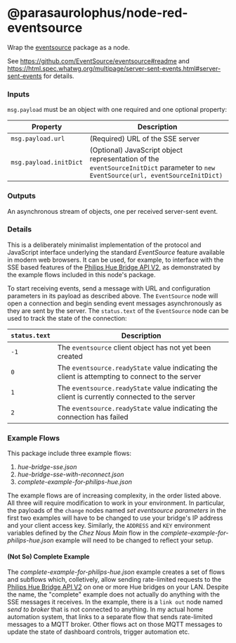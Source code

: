 # @parasaurolophus/node-red-eventsource

Wrap the [eventsource](https://github.com/EventSource/eventsource) package as a node.

See <https://github.com/EventSource/eventsource#readme> and <https://html.spec.whatwg.org/multipage/server-sent-events.html#server-sent-events> for details.

### Inputs

`msg.payload` must be an object with one required and one optional property:

| Property               | Description                                                                                                                       |
|------------------------|-----------------------------------------------------------------------------------------------------------------------------------|
| `msg.payload.url`      | (Required) URL of the SSE server                                                                                                  |
| `msg.payload.initDict` | (Optional) JavaScript object representation of the `eventSourceInitDict` parameter to `new EventSource(url, eventSourceInitDict)` |

### Outputs

An asynchronous stream of objects, one per received server-sent event.

### Details

This is a deliberately minimalist implementation of the protocol and JavaScript interface underlying the standard <i>EventSource</i> feature available in modern web browsers.
It can be used, for example, to interface with the SSE based features of the [Philips Hue Bridge API V2](https://developers.meethue.com/develop/hue-api-v2/core-concepts/#events),
as demonstrated by the example flows included in this node's package.

To start receiving events, send a message with URL and configuration parameters in its payload as described above. The `EventSource` node will open a connection and begin sending
event messages asynchronously as they are sent by the server. The `status.text` of the `EventSource` node can be used to track the state of the connection:

| `status.text` | Description                                                                                     |
|---------------|-------------------------------------------------------------------------------------------------|
| `-1`          | The `eventsource` client object has not yet been created                                        |
|  `0`          | The `eventsource.readyState` value indicating the client is attempting to connect to the server |
|  `1`          | The `eventsource.readyState` value indicating the client is currently connected to the server   |
|  `2`          | The `eventsource.readyState` value indicating the connection has failed                         |

### Example Flows

This package include three example flows:

1. _hue-bridge-sse.json_
2. _hue-bridge-sse-with-reconnect.json_
3. _complete-example-for-philips-hue.json_

The example flows are of increasing complexity, in the order listed above. All three will require modification to work in your environment. In particular, the payloads of the `change` nodes named _set eventsource parameters_ in the first two examples will have to be changed to use your bridge's IP address and your client access key. Similarly, the `ADDRESS` and `KEY` environment variables defined by the _Chez Nous Main_ flow in the _complete-example-for-philips-hue.json_ example will need to be changed to reflect your setup.

#### (Not So) Complete Example

The _complete-example-for-philips-hue.json_ example creates a set of flows and subflows which, colletively, allow sending rate-limited requests to the [Philips Hue Bridge API V2](https://developers.meethue.com/develop/hue-api-v2/) on one or more Hue bridges on your LAN. Despite the name, the "complete" example does not actually do anything with the SSE messages it receives. In the example, there is a `link out` node named _send to broker_ that is not connected to anything. In my actual home automation system, that links to a separate flow that sends rate-limited messages to a MQTT broker. Other flows act on those MQTT messages to update the state of dashboard controls, trigger automation etc.
